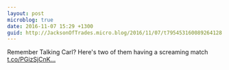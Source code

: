 ```yaml
---
layout: post
microblog: true
date: 2016-11-07 15:29 +1300
guid: http://JacksonOfTrades.micro.blog/2016/11/07/t795453160089264128.html
---
```

Remember Talking Carl? Here's two of them having a screaming match [t.co/PGizSjCnK...](https://t.co/PGizSjCnKG)
